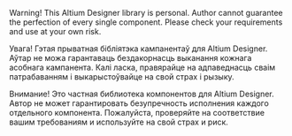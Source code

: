 Warning!
This Altium Designer library is personal. Author cannot guarantee the perfection of every single component.
Please check your requirements and use at your own risk.


Увага!
Гэтая прыватная бібліятэка кампанентаў для Altium Designer. Аўтар не можа гарантаваць бездакорнасць выканання кожнага асобнага кампанента.
Калі ласка, правярайце на адпаведнасць сваім патрабаванням і выкарыстоўвайце на свой страх і рызыку.


Внимание!
Это частная библиотека компонентов для Altium Designer. Автор не может гарантировать безупречность исполнения каждого отдельного компонента.
Пожалуйста, проверяйте на соответствие вашим требованиям и используйте на свой страх и риск.
